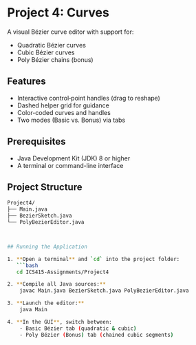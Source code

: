# Project 4: Curves

A visual Bézier curve editor with support for:
- Quadratic Bézier curves
- Cubic Bézier curves
- Poly Bézier chains (bonus)

## Features

- Interactive control‐point handles (drag to reshape)
- Dashed helper grid for guidance
- Color-coded curves and handles
- Two modes (Basic vs. Bonus) via tabs

## Prerequisites

- Java Development Kit (JDK) 8 or higher
- A terminal or command-line interface

## Project Structure

```bash
Project4/
├── Main.java
├── BezierSketch.java
└── PolyBezierEditor.java



## Running the Application

1. **Open a terminal** and `cd` into the project folder:
   ```bash
   cd ICS415-Assignments/Project4

2. **Compile all Java sources:** 
    javac Main.java BezierSketch.java PolyBezierEditor.java

3. **Launch the editor:**
    java Main

4. **In the GUI**, switch between:
    - Basic Bézier tab (quadratic & cubic)
    - Poly Bézier (Bonus) tab (chained cubic segments)

